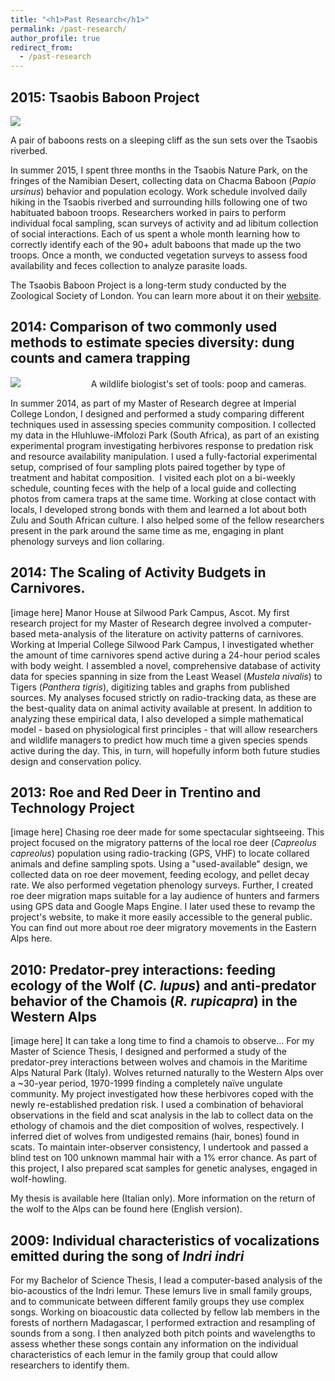 ```yaml
---
title: "<h1>Past Research</h1>"
permalink: /past-research/
author_profile: true
redirect_from:
  - /past-research
---
```


## 2015: Tsaobis Baboon Project

</div>
<img src="../images/babs_tsaobis.png" style = "min-width:13vw;max-width:30vw">
</div>

A pair of baboons rests on a sleeping cliff as the sun sets over the Tsaobis riverbed.

In summer 2015, I spent three months in the Tsaobis Nature Park, on the fringes of the Namibian Desert, collecting data on Chacma Baboon (_Papio ursinus_) behavior and population ecology. Work schedule involved daily hiking in the Tsaobis riverbed and surrounding hills following one of two habituated baboon troops. Researchers worked in pairs to perform individual focal sampling, scan surveys of activity and ad libitum collection of social interactions. Each of us spent a whole month learning how to correctly identify each of the 90+ adult baboons that made up the two troops. Once a month, we conducted vegetation surveys to assess food availability and feces collection to analyze parasite loads.

The Tsaobis Baboon Project is a long-term study conducted by the Zoological Society of London. You can learn more about it on their [website](https://www.zsl.org/science/research/baboon).

## 2014: Comparison of two commonly used methods to estimate species diversity: dung counts and camera trapping

</div>
<img src="../images/bio_tools.png" style = "min-width:13vw;max-width:30vw">
</div>
A wildlife biologist's set of tools: poop and cameras.

In summer 2014, as part of my Master of Research degree at Imperial College London, I designed and performed a study comparing different techniques used in assessing species community composition. I collected my data in the Hluhluwe-iMfolozi Park (South Africa), as part of an existing experimental program investigating herbivores response to predation risk and resource availability manipulation. I used a fully-factorial experimental setup, comprised of four sampling plots paired together by type of treatment and habitat composition.  I visited each plot on a bi-weekly schedule, counting feces with the help of a local guide and collecting photos from camera traps at the same time. Working at close contact with locals, I developed strong bonds with them and learned a lot about both Zulu and South African culture. I also helped some of the fellow researchers present in the park around the same time as me, engaging in plant phenology surveys and lion collaring.

## 2014: The Scaling of Activity Budgets in Carnivores.

[image here] Manor House at Silwood Park Campus, Ascot.
My first research project for my Master of Research degree involved a computer-based meta-analysis of the literature on activity patterns of carnivores. Working at Imperial College Silwood Park Campus, I investigated whether the amount of time carnivores spend active during a 24-hour period scales with body weight. I assembled a novel, comprehensive database of activity data for species spanning in size from the Least Weasel (_Mustela nivalis_) to Tigers (_Panthera tigris_), digitizing tables and graphs from published sources. My analyses focused strictly on radio-tracking data, as these are the best-quality data on animal activity available at present. In addition to analyzing these empirical data, I also developed a simple mathematical model - based on physiological first principles - that will allow researchers and wildlife managers to predict how much time a given species spends active during the day. This, in turn, will hopefully inform both future studies design and conservation policy.

## 2013: Roe and Red Deer in Trentino and Technology Project


[image here]
Chasing roe deer made for some spectacular sightseeing.
This project focused on the migratory patterns of the local roe deer (_Capreolus capreolus_) population using radio-tracking (GPS, VHF) to locate collared animals and define sampling spots. Using a "used-available" design, we collected data on roe deer movement, feeding ecology, and pellet decay rate. We also performed vegetation phenology surveys. Further, I created roe deer migration maps suitable for a lay audience of hunters and farmers using GPS data and Google Maps Engine. I later used these to revamp the project's website, to make it more easily accessible to the general public.
You can find out more about roe deer migratory movements in the Eastern Alps here.

## 2010: Predator-prey interactions: feeding ecology of the Wolf (_C. lupus_) and anti-predator behavior of the Chamois (_R. rupicapra_) in the Western Alps

[image here]
It can take a long time to find a chamois to observe...
For my Master of Science Thesis, I designed and performed a study of the predator-prey interactions between wolves and chamois in the Maritime Alps Natural Park (Italy). Wolves returned naturally to the Western Alps over a ~30-year period, 1970-1999 finding a completely naïve ungulate community. My project investigated how these herbivores coped with the newly re-established predation risk. I used a combination of behavioral observations in the field and scat analysis in the lab to collect data on the ethology of chamois and the diet composition of wolves, respectively. I inferred diet of wolves from undigested remains (hair, bones) found in scats. To maintain inter-observer consistency, I undertook and passed a blind test on 100 unknown mammal hair with a 1% error chance. As part of this project, I also prepared scat samples for genetic analyses, engaged in wolf-howling.

My thesis is available here (Italian only). More information on the return of the wolf to the Alps can be found here (English version).

## 2009: Individual characteristics of vocalizations emitted during the song of _Indri indri_

For my Bachelor of Science Thesis, I lead a computer-based analysis of the bio-acoustics of the Indri lemur. These lemurs live in small family groups, and to communicate between different family groups they use complex songs. Working on bioacoustic data collected by fellow lab members in the forests of northern Madagascar, I performed extraction and resampling of sounds from a song. I then analyzed both pitch points and wavelengths to assess whether these songs contain any information on the individual characteristics of each lemur in the family group that could allow researchers to identify them.
